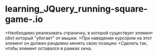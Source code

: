 # learning_JQuery_running-square-game-.io

+Необходимо реализовать страничку, в которой существует элемент (div) который "убегает" от мышки.
+При наведении курсором на этот элемент он должен рандомно менять свою позицию
+Сделать так, чтобы элемент оставался в рамках окна.

